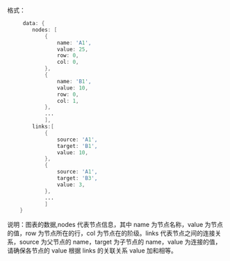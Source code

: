 格式：

```d
     data: {
        nodes: [
            {
                name: 'A1',
                value: 25,
                row: 0,
                col: 0,
            },
            {
                name: 'B1',
                value: 10,
                row: 0,
                col: 1,
            },
            ...
            ],
        links:[
            {
                source: 'A1',
                target: 'B1',
                value: 10,
            },
            {
                source: 'A1',
                target: 'B3',
                value: 3,
            },
            ...
            ]
    }
```

说明：图表的数据,nodes 代表节点信息，其中 name 为节点名称，value 为节点的值，row 为节点所在的行，col 为节点在的阶级。links 代表节点之间的连接关系，source 为父节点的 name，target 为子节点的 name，value 为连接的值，请确保各节点的 value 根据 links 的关联关系 value 加和相等。

